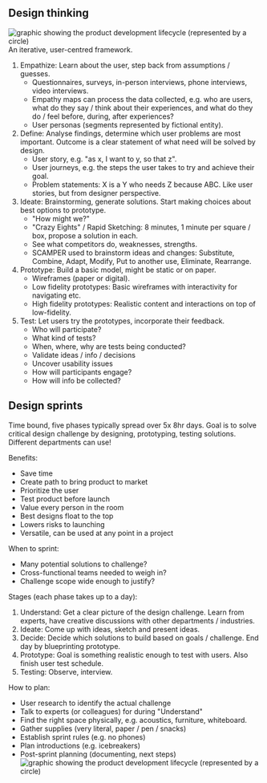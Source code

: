 ## Design thinking
![graphic showing the product development lifecycle (represented by a circle)](https://d3c33hcgiwev3.cloudfront.net/imageAssetProxy.v1/7r-T1J09Sy6_k9SdPbsuXA_98483f0b053e4b7696bd9f02c59b3fdd_Screen-Shot-2021-03-02-at-2.05.20-PM.png?expiry=1744329600000&hmac=FzO3BFsQKi3S8udPrQDasLbIHinBZBf6w6cxibno3ag)
An iterative, user-centred framework.

1. Empathize: Learn about the user, step back from assumptions / guesses.
   - Questionnaires, surveys, in-person interviews, phone interviews, video interviews.
   - Empathy maps can process the data collected, e.g. who are users, what do they say / think about their experiences, and what do they do / feel before, during, after experiences?
   - User personas (segments represented by fictional entity).
2. Define: Analyse findings, determine which user problems are most important. Outcome is a clear statement of what need will be solved by design.
   - User story, e.g. "as x, I want to y, so that z".
   - User journeys, e.g. the steps the user takes to try and achieve their goal.
   - Problem statements: X is a Y who needs Z because ABC. Like user stories, but from designer perspective.
3. Ideate: Brainstorming, generate solutions. Start making choices about best options to prototype.
   - "How might we?"
   - "Crazy Eights" / Rapid Sketching: 8 minutes, 1 minute per square / box, propose a solution in each.
   - See what competitors do, weaknesses, strengths.
   - SCAMPER used to brainstorm ideas and changes: Substitute, Combine, Adapt, Modify, Put to another use, Eliminate, Rearrange.
4. Prototype: Build a basic model, might be static or on paper.
   - Wireframes (paper or digital).
   - Low fidelity prototypes: Basic wireframes with interactivity for navigating etc.
   - High fidelity prototypes: Realistic content and interactions on top of low-fidelity.
5. Test: Let users try the prototypes, incorporate their feedback.
   - Who will participate?
   - What kind of tests?
   - When, where, why are tests being conducted?
   - Validate ideas / info / decisions
   - Uncover usability issues
   - How will participants engage?
   - How will info be collected?

## Design sprints

Time bound, five phases typically spread over 5x 8hr days. Goal is to solve critical design challenge by designing, prototyping, testing solutions. Different departments can use!

Benefits:

- Save time
- Create path to bring product to market
- Prioritize the user
- Test product before launch
- Value every person in the room
- Best designs float to the top
- Lowers risks to launching
- Versatile, can be used at any point in a project

When to sprint:

- Many potential solutions to challenge?
- Cross-functional teams needed to weigh in?
- Challenge scope wide enough to justify?

Stages (each phase takes up to a day):

1. Understand: Get a clear picture of the design challenge. Learn from experts, have creative discussions with other departments / industries.
2. Ideate: Come up with ideas, sketch and present ideas.
3. Decide: Decide which solutions to build based on goals / challenge. End day by blueprinting prototype.
4. Prototype: Goal is something realistic enough to test with users. Also finish user test schedule.
5. Testing: Observe, interview.

How to plan:

- User research to identify the actual challenge
- Talk to experts (or colleagues) for during "Understand"
- Find the right space physically, e.g. acoustics, furniture, whiteboard.
- Gather supplies (very literal, paper / pen / snacks)
- Establish sprint rules (e.g. no phones)
- Plan introductions (e.g. icebreakers)
- Post-sprint planning (documenting, next steps)
![graphic showing the product development lifecycle (represented by a circle)](https://d3c33hcgiwev3.cloudfront.net/imageAssetProxy.v1/7r-T1J09Sy6_k9SdPbsuXA_98483f0b053e4b7696bd9f02c59b3fdd_Screen-Shot-2021-03-02-at-2.05.20-PM.png?expiry=1744329600000&hmac=FzO3BFsQKi3S8udPrQDasLbIHinBZBf6w6cxibno3ag)